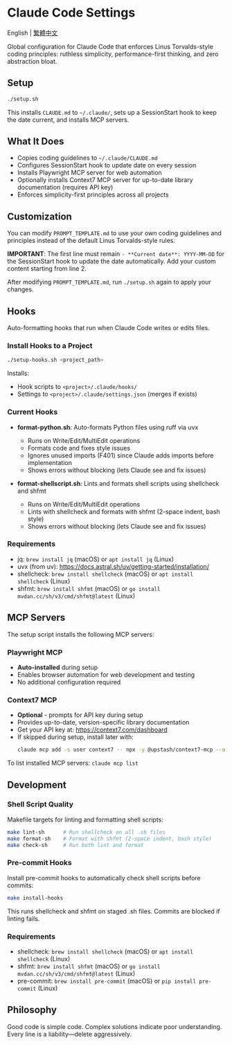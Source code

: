 # Claude Code Settings

English | [繁體中文](README.zh-TW.md)

Global configuration for Claude Code that enforces Linus Torvalds-style coding principles: ruthless simplicity, performance-first thinking, and zero abstraction bloat.

## Setup

```bash
./setup.sh
```

This installs `CLAUDE.md` to `~/.claude/`, sets up a SessionStart hook to keep the date current, and installs MCP servers.

## What It Does

- Copies coding guidelines to `~/.claude/CLAUDE.md`
- Configures SessionStart hook to update date on every session
- Installs Playwright MCP server for web automation
- Optionally installs Context7 MCP server for up-to-date library documentation (requires API key)
- Enforces simplicity-first principles across all projects

## Customization

You can modify `PROMPT_TEMPLATE.md` to use your own coding guidelines and principles instead of the default Linus Torvalds-style rules.

**IMPORTANT**: The first line must remain `- **Current date**: YYYY-MM-DD` for the SessionStart hook to update the date automatically. Add your custom content starting from line 2.

After modifying `PROMPT_TEMPLATE.md`, run `./setup.sh` again to apply your changes.

## Hooks

Auto-formatting hooks that run when Claude Code writes or edits files.

### Install Hooks to a Project

```bash
./setup-hooks.sh <project_path>
```

Installs:
- Hook scripts to `<project>/.claude/hooks/`
- Settings to `<project>/.claude/settings.json` (merges if exists)

### Current Hooks

- **format-python.sh**: Auto-formats Python files using ruff via uvx
  - Runs on Write/Edit/MultiEdit operations
  - Formats code and fixes style issues
  - Ignores unused imports (F401) since Claude adds imports before implementation
  - Shows errors without blocking (lets Claude see and fix issues)

- **format-shellscript.sh**: Lints and formats shell scripts using shellcheck and shfmt
  - Runs on Write/Edit/MultiEdit operations
  - Lints with shellcheck and formats with shfmt (2-space indent, bash style)
  - Shows errors without blocking (lets Claude see and fix issues)

### Requirements

- jq: `brew install jq` (macOS) or `apt install jq` (Linux)
- uvx (from uv): https://docs.astral.sh/uv/getting-started/installation/
- shellcheck: `brew install shellcheck` (macOS) or `apt install shellcheck` (Linux)
- shfmt: `brew install shfmt` (macOS) or `go install mvdan.cc/sh/v3/cmd/shfmt@latest` (Linux)

## MCP Servers

The setup script installs the following MCP servers:

### Playwright MCP
- **Auto-installed** during setup
- Enables browser automation for web development and testing
- No additional configuration required

### Context7 MCP
- **Optional** - prompts for API key during setup
- Provides up-to-date, version-specific library documentation
- Get your API key at: https://context7.com/dashboard
- If skipped during setup, install later with:
  ```bash
  claude mcp add -s user context7 -- npx -y @upstash/context7-mcp --api-key YOUR_API_KEY
  ```

To list installed MCP servers: `claude mcp list`

## Development

### Shell Script Quality

Makefile targets for linting and formatting shell scripts:

```bash
make lint-sh      # Run shellcheck on all .sh files
make format-sh    # Format with shfmt (2-space indent, bash style)
make check-sh     # Run both lint and format
```

### Pre-commit Hooks

Install pre-commit hooks to automatically check shell scripts before commits:

```bash
make install-hooks
```

This runs shellcheck and shfmt on staged .sh files. Commits are blocked if linting fails.

### Requirements

- shellcheck: `brew install shellcheck` (macOS) or `apt install shellcheck` (Linux)
- shfmt: `brew install shfmt` (macOS) or `go install mvdan.cc/sh/v3/cmd/shfmt@latest` (Linux)
- pre-commit: `brew install pre-commit` (macOS) or `pip install pre-commit` (Linux)

## Philosophy

Good code is simple code. Complex solutions indicate poor understanding. Every line is a liability—delete aggressively.
